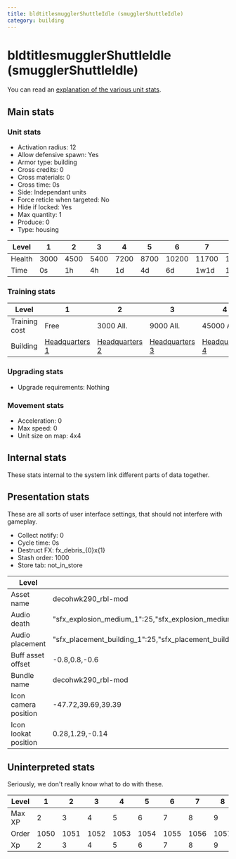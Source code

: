 ```yaml
---
title: bldtitlesmugglerShuttleIdle (smugglerShuttleIdle)
category: building
---
```


# bldtitlesmugglerShuttleIdle (smugglerShuttleIdle)

You can read an [explanation  of the various unit stats](unitexplained.md).

## Main stats

### Unit stats

  * Activation radius: 12
  * Allow defensive spawn: Yes
  * Armor type: building
  * Cross credits: 0
  * Cross materials: 0
  * Cross time: 0s
  * Side: Independant units
  * Force reticle when targeted: No
  * Hide if locked: Yes
  * Max quantity: 1
  * Produce: 0
  * Type: housing

|Level |1   |2   |3   |4   |5   |6    |7    |8    |9    |10   |
|------|----|----|----|----|----|-----|-----|-----|-----|-----|
|Health|3000|4500|5400|7200|8700|10200|11700|13200|14700|16200|
|Time  |0s  |1h  |4h  |1d  |4d  |6d   |1w1d |1w3d |1w5d |2w   |


### Training stats

|Level        |1                                |2                                |3                                |4                                |5                                |6                                |7                                |8                                |9                                |10                                |
|-------------|---------------------------------|---------------------------------|---------------------------------|---------------------------------|---------------------------------|---------------------------------|---------------------------------|---------------------------------|---------------------------------|----------------------------------|
|Training cost|Free                             |3000 All.                        |9000 All.                        |45000 All.                       |135000 All.                      |275000 All.                      |750000 All.                      |900000 All.                      |1350000 All.                     |3600000 All.                      |
|Building     |[Headquarters 1](smugglerHQ.html)|[Headquarters 2](smugglerHQ.html)|[Headquarters 3](smugglerHQ.html)|[Headquarters 4](smugglerHQ.html)|[Headquarters 5](smugglerHQ.html)|[Headquarters 6](smugglerHQ.html)|[Headquarters 7](smugglerHQ.html)|[Headquarters 8](smugglerHQ.html)|[Headquarters 9](smugglerHQ.html)|[Headquarters 10](smugglerHQ.html)|


### Upgrading stats

  * Upgrade requirements: Nothing

### Movement stats

  * Acceleration: 0
  * Max speed: 0
  * Unit size on map: 4x4

## Internal stats

These stats internal to the system link different parts of data together.


## Presentation stats

These are all sorts of user interface settings, that should not interfere with gameplay.

  * Collect notify: 0
  * Cycle time: 0s
  * Destruct FX: fx_debris_{0}x{1}
  * Stash order: 1000
  * Store tab: not_in_store

|Level               |1                                                                                                                      |2                                                                                                                      |3                                                                                                                      |4                                                                                                                      |5                                                                                                                      |6                                                                                                                      |7                                                                                                                      |8                                                                                                                      |9                                                                                                                      |10                                                                                                                     |
|--------------------|-----------------------------------------------------------------------------------------------------------------------|-----------------------------------------------------------------------------------------------------------------------|-----------------------------------------------------------------------------------------------------------------------|-----------------------------------------------------------------------------------------------------------------------|-----------------------------------------------------------------------------------------------------------------------|-----------------------------------------------------------------------------------------------------------------------|-----------------------------------------------------------------------------------------------------------------------|-----------------------------------------------------------------------------------------------------------------------|-----------------------------------------------------------------------------------------------------------------------|-----------------------------------------------------------------------------------------------------------------------|
|Asset name          |decohwk290_rbl-mod                                                                                                     |decohwk290_rbl-mod                                                                                                     |decohwk290_rbl-mod                                                                                                     |decoyt2400_rbl-mod                                                                                                     |decoyt2400_rbl-mod                                                                                                     |decoyt2400_rbl-mod                                                                                                     |decoyt2400_rbl-mod                                                                                                     |decoyt2400_rbl-mod                                                                                                     |decoyt2400_rbl-mod                                                                                                     |decoyt2400_rbl-mod                                                                                                     |
|Audio death         |"sfx_explosion_medium_1":25,"sfx_explosion_medium_2":25,"sfx_explosion_medium_3":25,"sfx_explosion_medium_4":73        |"sfx_explosion_medium_1":25,"sfx_explosion_medium_2":25,"sfx_explosion_medium_3":25,"sfx_explosion_medium_4":74        |"sfx_explosion_medium_1":25,"sfx_explosion_medium_2":25,"sfx_explosion_medium_3":25,"sfx_explosion_medium_4":75        |"sfx_explosion_medium_1":25,"sfx_explosion_medium_2":25,"sfx_explosion_medium_3":25,"sfx_explosion_medium_4":76        |"sfx_explosion_medium_1":25,"sfx_explosion_medium_2":25,"sfx_explosion_medium_3":25,"sfx_explosion_medium_4":77        |"sfx_explosion_medium_1":25,"sfx_explosion_medium_2":25,"sfx_explosion_medium_3":25,"sfx_explosion_medium_4":78        |"sfx_explosion_medium_1":25,"sfx_explosion_medium_2":25,"sfx_explosion_medium_3":25,"sfx_explosion_medium_4":79        |"sfx_explosion_medium_1":25,"sfx_explosion_medium_2":25,"sfx_explosion_medium_3":25,"sfx_explosion_medium_4":80        |"sfx_explosion_medium_1":25,"sfx_explosion_medium_2":25,"sfx_explosion_medium_3":25,"sfx_explosion_medium_4":81        |"sfx_explosion_medium_1":25,"sfx_explosion_medium_2":25,"sfx_explosion_medium_3":25,"sfx_explosion_medium_4":82        |
|Audio placement     |"sfx_placement_building_1":25,"sfx_placement_building_2":25,"sfx_placement_building_3":25,"sfx_placement_building_4":63|"sfx_placement_building_1":25,"sfx_placement_building_2":25,"sfx_placement_building_3":25,"sfx_placement_building_4":64|"sfx_placement_building_1":25,"sfx_placement_building_2":25,"sfx_placement_building_3":25,"sfx_placement_building_4":65|"sfx_placement_building_1":25,"sfx_placement_building_2":25,"sfx_placement_building_3":25,"sfx_placement_building_4":66|"sfx_placement_building_1":25,"sfx_placement_building_2":25,"sfx_placement_building_3":25,"sfx_placement_building_4":67|"sfx_placement_building_1":25,"sfx_placement_building_2":25,"sfx_placement_building_3":25,"sfx_placement_building_4":68|"sfx_placement_building_1":25,"sfx_placement_building_2":25,"sfx_placement_building_3":25,"sfx_placement_building_4":69|"sfx_placement_building_1":25,"sfx_placement_building_2":25,"sfx_placement_building_3":25,"sfx_placement_building_4":70|"sfx_placement_building_1":25,"sfx_placement_building_2":25,"sfx_placement_building_3":25,"sfx_placement_building_4":71|"sfx_placement_building_1":25,"sfx_placement_building_2":25,"sfx_placement_building_3":25,"sfx_placement_building_4":72|
|Buff asset offset   |-0.8,0.8,-0.6                                                                                                          |-0.8,0.8,-0.6                                                                                                          |-0.8,0.8,-0.6                                                                                                          |-1.4,0.4,-1.4                                                                                                          |-1.4,0.4,-1.4                                                                                                          |-1.4,0.4,-1.4                                                                                                          |-1.4,0.4,-1.4                                                                                                          |-1.4,0.4,-1.4                                                                                                          |-1.4,0.4,-1.4                                                                                                          |-1.4,0.4,-1.4                                                                                                          |
|Bundle name         |decohwk290_rbl-mod                                                                                                     |decohwk290_rbl-mod                                                                                                     |decohwk290_rbl-mod                                                                                                     |decoyt2400_rbl-mod                                                                                                     |decoyt2400_rbl-mod                                                                                                     |decoyt2400_rbl-mod                                                                                                     |decoyt2400_rbl-mod                                                                                                     |decoyt2400_rbl-mod                                                                                                     |decoyt2400_rbl-mod                                                                                                     |decoyt2400_rbl-mod                                                                                                     |
|Icon camera position|-47.72,39.69,39.39                                                                                                     |-47.72,39.69,39.39                                                                                                     |-47.72,39.69,39.39                                                                                                     |-55.25,46.96,45.45                                                                                                     |-55.25,46.96,45.45                                                                                                     |-55.25,46.96,45.45                                                                                                     |-55.25,46.96,45.45                                                                                                     |-55.25,46.96,45.45                                                                                                     |-55.25,46.96,45.45                                                                                                     |-55.25,46.96,45.45                                                                                                     |
|Icon lookat position|0.28,1.29,-0.14                                                                                                        |0.28,1.29,-0.14                                                                                                        |0.28,1.29,-0.14                                                                                                        |0.8,2.13,-0.73                                                                                                         |0.8,2.13,-0.73                                                                                                         |0.8,2.13,-0.73                                                                                                         |0.8,2.13,-0.73                                                                                                         |0.8,2.13,-0.73                                                                                                         |0.8,2.13,-0.73                                                                                                         |0.8,2.13,-0.73                                                                                                         |


## Uninterpreted stats

Seriously, we don't really know what to do with these.

|Level |1   |2   |3   |4   |5   |6   |7   |8   |9   |10  |
|------|----|----|----|----|----|----|----|----|----|----|
|Max XP|2   |3   |4   |5   |6   |7   |8   |9   |10  |11  |
|Order |1050|1051|1052|1053|1054|1055|1056|1057|1058|1059|
|Xp    |2   |3   |4   |5   |6   |7   |8   |9   |10  |11  |


